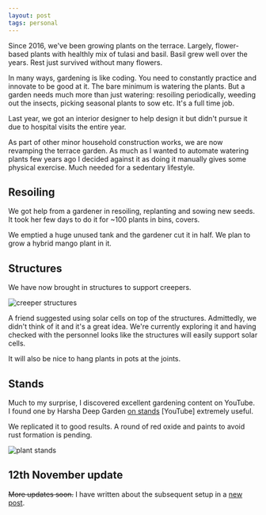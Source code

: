 ```yaml
---
layout: post
tags: personal
---
```


Since 2016, we've been growing plants on the terrace. Largely, flower-based plants with healthly mix of tulasi and basil. Basil grew well over the years. Rest just survived without many flowers.

In many ways, gardening is like coding. You need to constantly practice and innovate to be good at it. The bare minimum is watering the plants. But a garden needs much more than just watering: resoiling periodically, weeding out the insects, picking seasonal plants to sow etc. It's a full time job.

Last year, we got an interior designer to help design it but didn't pursue it due to hospital visits the entire year.

As part of other minor household construction works, we are now revamping the terrace garden. As much as I wanted to automate watering plants few years ago I decided against it as doing it manually gives some physical exercise. Much needed for a sedentary lifestyle.

## Resoiling
We got help from a gardener in resoiling, replanting and sowing new seeds. It took her few days to do it for ~100 plants in bins, covers.

We emptied a huge unused tank and the gardener cut it in half. We plan to grow a hybrid mango plant in it.

## Structures
We have now brought in structures to support creepers.

![creeper structures](../../../images/garden-structures.jpeg)

A friend suggested using solar cells on top of the structures. Admittedly, we didn't think of it and it's a great idea. We're currently exploring it and having checked with the personnel looks like the structures will easily support solar cells.

It will also be nice to hang plants in pots at the joints.

## Stands
Much to my surprise, I discovered excellent gardening content on YouTube. I found one by Harsha Deep Garden [on stands](https://www.youtube.com/watch?v=5FlBVGfmeFc) [YouTube] extremely useful.

We replicated it to good results. A round of red oxide and paints to avoid rust formation is pending.

![plant stands](../../../images/garden-stands.jpeg)

## 12th November update

~~More updates soon.~~ I have written about the subsequent setup in a [new post](https://bkamapantula.github.io//2020/11/08/garden-2.html).

